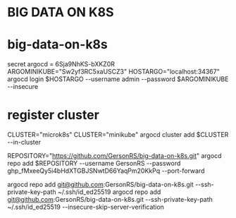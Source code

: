 # BIG DATA ON K8S 
# big-data-on-k8s

secret argocd = 6Sja9NhKS-bXKZ0R
ARGOMINIKUBE="Sw2yf3RC5xaUSCZ3"
HOSTARGO="localhost:34367"
argocd login $HOSTARGO --username admin --password $ARGOMINIKUBE --insecure

# register cluster
CLUSTER="microk8s"
CLUSTER="minikube"
argocd cluster add $CLUSTER --in-cluster

REPOSITORY="https://github.com/GersonRS/big-data-on-k8s.git"
argocd repo add $REPOSITORY --username GersonRS --password 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 --port-forward

argocd repo add git@github.com:GersonRS/big-data-on-k8s.git --ssh-private-key-path ~/.ssh/id_ed25519
argocd repo add git@github.com:GersonRS/big-data-on-k8s.git --ssh-private-key-path ~/.ssh/id_ed25519 --insecure-skip-server-verification